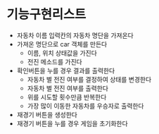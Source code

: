 # 기능구현리스트

- 자동차 이름 입력칸의 자동차 명단을 가져온다
- 가져온 명단으로 car 객체를 만든다
    - 이름, 위치 상태값을 가진다
    - 전진 메소드를 가진다
- 확인버튼을 누를 경우 결과를 출력한다
    - 자동차 별 전진 여부를 결정하여 상태를 변경한다
    - 자동차 별 전진 여부를 출력한다
    - 위를 시도할 횟수만큼 반복한다
    - 가장 많이 이동한 자동차를 우승자로 출력한다
- 재경기 버튼을 생성한다
- 재경기 버튼을 누를 경우 게임을 초기화한다
